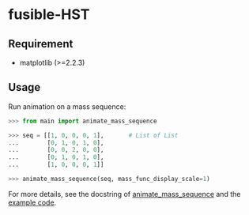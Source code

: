 # fusible-HST


## Requirement

- matplotlib (>=2.2.3)


## Usage

Run animation on a mass sequence:

```python
>>> from main import animate_mass_sequence

>>> seq = [[1, 0, 0, 0, 1],       # List of List
...        [0, 1, 0, 1, 0],
...        [0, 0, 2, 0, 0],
...        [0, 1, 0, 1, 0],
...        [1, 0, 0, 0, 1]]

>>> animate_mass_sequence(seq, mass_func_display_scale=1)
```
For more details, see the docstring of 
[animate_mass_sequence](https://github.com/seanhung21/fusible-HST/blob/master/main.py#L239)
and the [example code](https://github.com/seanhung21/fusible-HST/blob/master/example.py).
